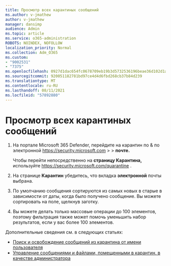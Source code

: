 ```yaml
---
title: Просмотр всех карантиных сообщений
ms.author: v-jmathew
author: v-jmathew
manager: dansimp
audience: Admin
ms.topic: article
ms.service: o365-administration
ROBOTS: NOINDEX, NOFOLLOW
localization_priority: Normal
ms.collection: Adm_O365
ms.custom:
- "9002531"
- "7375"
ms.openlocfilehash: 0927d1dac654fc0678709eb19b3d5732536196beae36d102d1a94bf7617b1b45
ms.sourcegitcommit: 920051182781bd97ce4d4d6fbd268cb37b84d239
ms.translationtype: MT
ms.contentlocale: ru-RU
ms.lasthandoff: 08/11/2021
ms.locfileid: "57892880"
---
```

# <a name="view-all-quarantined-messages"></a>Просмотр всех карантиных сообщений

1. На портале Microsoft 365 Defender, перейдите на карантин по & по электронной <https://security.microsoft.com>  \>  \> **почте.**

   Чтобы перейти непосредственно на **страницу Карантина,** используйте <https://security.microsoft.com/quarantine> .

2. На странице **Карантин** убедитесь, что вкладка **электронной** почты выбрана.
3. По умолчанию сообщения сортируются из самых новых в старые в зависимости от даты, когда было получено сообщение. Вы можете сортировать на поле, щелкнув заготку.
4. Вы можете делать только массовые операции до 100 элементов, поэтому фильтрация также может помочь уменьшить набор результатов, если у вас более 100 элементов.

Дополнительные сведения см. в следующих статьях:

- [Поиск и освобождение сообщений из карантина от имени пользователя](https://docs.microsoft.com/microsoft-365/security/office-365-security/find-and-release-quarantined-messages-as-a-user)
- [Управление сообщениями и файлами, помещенными в карантин, в качестве администратора](https://docs.microsoft.com/microsoft-365/security/office-365-security/manage-quarantined-messages-and-files)

